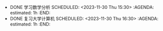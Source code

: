 - DONE 学习数学分析
  SCHEDULED: <2023-11-30 Thu 15:30>
  :AGENDA:
  estimated: 1h
  :END:
- DONE 复习大学计算机
  SCHEDULED: <2023-11-30 Thu 16:30>
  :AGENDA:
  estimated: 1h
  :END: